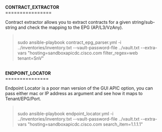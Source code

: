 <p><strong>CONTRACT_EXTRACTOR</strong><br />================</p>
<p>Contract extractor allows you to extract contracts for a given string/sub-string and check the mapping to the EPG (AP/L3/VzAny).&nbsp;</p>
<blockquote>
<p><br />sudo ansible-playbook contract_epg_parser.yml -i ../inventories/inventory.txt --vault-password-file ../vault.txt --extra-vars "hosting=sandboxapicdc.cisco.com filter_regex=web tenant=SnV"</p>
</blockquote>
<p><br /><strong>ENDPOINT_LOCATOR</strong><br />===============</p>
<p>Endpoint Locator is a poor man version of the GUI APIC option, you can pass either mac or IP address as argument and see how it maps to Tenant/EPG/Port.</p>
<blockquote>
<p><br />sudo ansible-playbook endpoint_locator.yml -i ../inventories/inventory.txt --vault-password-file ../vault.txt --extra-vars "hosting=sandboxapicdc.cisco.com search_item=1.1.1.1"</p>
</blockquote>
